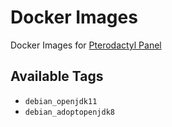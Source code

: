 # Docker Images
Docker Images for [Pterodactyl Panel](https://pterodactyl.io)

## Available Tags
- `debian_openjdk11`
- `debian_adoptopenjdk8`
